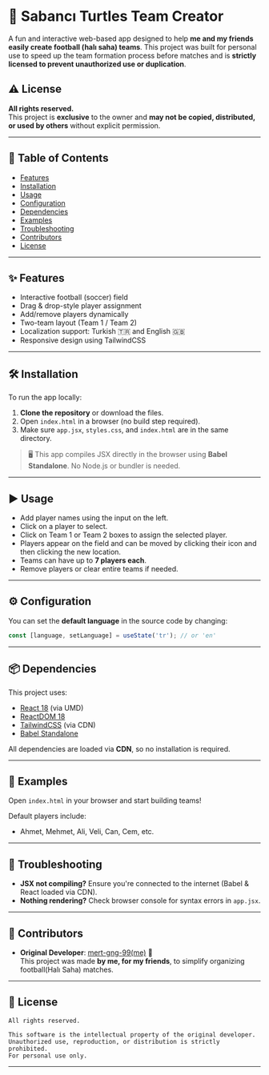 # 🐢 Sabancı Turtles Team Creator

A fun and interactive web-based app designed to help **me and my friends easily create football (halı saha) teams**. This project was built for personal use to speed up the team formation process before matches and is **strictly licensed to prevent unauthorized use or duplication**.

## ⚠️ License

**All rights reserved.**  
This project is **exclusive** to the owner and **may not be copied, distributed, or used by others** without explicit permission.

---

## 📑 Table of Contents

- [Features](#features)
- [Installation](#installation)
- [Usage](#usage)
- [Configuration](#configuration)
- [Dependencies](#dependencies)
- [Examples](#examples)
- [Troubleshooting](#troubleshooting)
- [Contributors](#contributors)
- [License](#license)

---

## ✨ Features

- Interactive football (soccer) field
- Drag & drop-style player assignment
- Add/remove players dynamically
- Two-team layout (Team 1 / Team 2)
- Localization support: Turkish 🇹🇷 and English 🇬🇧
- Responsive design using TailwindCSS

---

## 🛠 Installation

To run the app locally:

1. **Clone the repository** or download the files.
2. Open `index.html` in a browser (no build step required).
3. Make sure `app.jsx`, `styles.css`, and `index.html` are in the same directory.

> 🖥 This app compiles JSX directly in the browser using **Babel Standalone**. No Node.js or bundler is needed.

---

## ▶️ Usage

- Add player names using the input on the left.
- Click on a player to select.
- Click on Team 1 or Team 2 boxes to assign the selected player.
- Players appear on the field and can be moved by clicking their icon and then clicking the new location.
- Teams can have up to **7 players each**.
- Remove players or clear entire teams if needed.

---

## ⚙️ Configuration

You can set the **default language** in the source code by changing:

```jsx
const [language, setLanguage] = useState('tr'); // or 'en'
```

---

## 📦 Dependencies

This project uses:

- [React 18](https://reactjs.org/) (via UMD)
- [ReactDOM 18](https://reactjs.org/)
- [TailwindCSS](https://tailwindcss.com/) (via CDN)
- [Babel Standalone](https://babeljs.io/docs/en/babel-standalone)

All dependencies are loaded via **CDN**, so no installation is required.

---

## 🧪 Examples

Open `index.html` in your browser and start building teams!

Default players include:
- Ahmet, Mehmet, Ali, Veli, Can, Cem, etc.

---

## 🧯 Troubleshooting

- **JSX not compiling?** Ensure you're connected to the internet (Babel & React loaded via CDN).
- **Nothing rendering?** Check browser console for syntax errors in `app.jsx`.

---

## 👤 Contributors

- **Original Developer**: [mert-gng-99(me)](https://github.com/mert-gng-99) 🎉  
  This project was made **by me, for my friends**, to simplify organizing football(Halı Saha) matches.

---

## 📄 License

```
All rights reserved.

This software is the intellectual property of the original developer.
Unauthorized use, reproduction, or distribution is strictly prohibited.
For personal use only.
```

---
